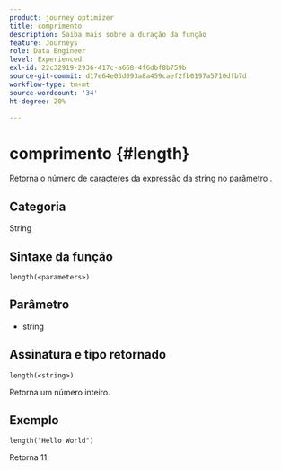 ```yaml
---
product: journey optimizer
title: comprimento
description: Saiba mais sobre a duração da função
feature: Journeys
role: Data Engineer
level: Experienced
exl-id: 22c32919-2936-417c-a668-4f6dbf8b759b
source-git-commit: d17e64e03d093a8a459caef2fb0197a5710dfb7d
workflow-type: tm+mt
source-wordcount: '34'
ht-degree: 20%

---
```


# comprimento {#length}

Retorna o número de caracteres da expressão da string no parâmetro .

## Categoria

String

## Sintaxe da função

`length(<parameters>)`

## Parâmetro

* string

## Assinatura e tipo retornado

`length(<string>)`

Retorna um número inteiro.

## Exemplo

`length("Hello World")`

Retorna 11.
